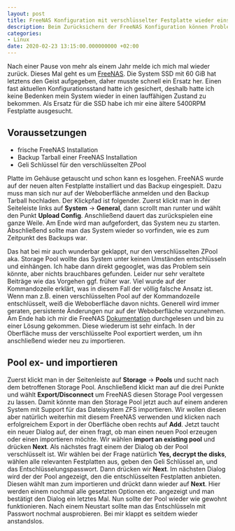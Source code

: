 ```yaml
---
layout: post
title: FreeNAS Konfiguration mit verschlüsselter Festplatte wieder einspielen
description: Beim Zurücksichern der FreeNAS Konfiguration können Probleme bei einer verschlüsselten Festplatte auftreten. Hier wird erklärt was
categories:
- Linux
date: 2020-02-23 13:15:00.000000000 +02:00
---
```


Nach einer Pause von mehr als einem Jahr melde ich mich mal wieder zurück. Dieses Mal geht es um [FreeNAS](https://www.freenas.org/).
Die System SSD mit 60 GiB hat letztens den Geist aufgegeben, daher musste schnell ein Ersatz her. Einen fast aktuellen Konfigurationsstand hatte ich gesichert, deshalb hatte ich keine Bedenken mein System wieder in einen lauffähigen Zustand zu bekommen. Als Ersatz für die SSD habe ich mir eine ältere 5400RPM Festplatte ausgesucht.

## Voraussetzungen
* frische FreeNAS Installation
* Backup Tarball einer FreeNAS Installation
* Geli Schlüssel für den verschlüsselten ZPool

Platte im Gehäuse getauscht und schon kann es losgehen. FreeNAS wurde auf der neuen alten Festplatte installiert und das Backup eingespielt. Dazu muss man sich nur auf der Weboberfläche anmelden und den Backup Tarball hochladen. Der Klickpfad ist folgender. Zuerst klickt man in der Seiteleiste links auf **System** -> **General**, dann scrollt man runter und wählt den Punkt **Upload Config**. Anschließend dauert das zurückspielen eine ganze Weile. Am Ende wird man aufgefordert, das System neu zu starten. Abschließend sollte man das System wieder so vorfinden, wie es zum Zeitpunkt des Backups war.

Das hat bei mir auch wunderbar geklappt, nur den verschlüsselten ZPool aka. Storage Pool wollte das System unter keinen Umständen entschlüsseln und einhängen. Ich habe dann direkt gegooglet, was das Problem sein könnte, aber nichts brauchbares gefunden. Leider nur sehr veraltete Beiträge wie das Vorgehen ggf. früher war. Viel wurde auf der Kommandozeile erklärt, was in diesem Fall der völlig falsche Ansatz ist. Wenn man z.B. einen verschlüsselten Pool auf der Kommandozeile entschlüsselt, weiß die Weboberfläche davon nichts. Generell wird immer geraten, persistente Änderungen nur auf der Weboberfläche vorzunehmen. Am Ende hab ich mir die FreeNAS [Dokumentation](https://www.ixsystems.com/documentation/freenas/11.2/) durchgelesen und bin zu einer Lösung gekommen. Diese wiederum ist sehr einfach. In der Oberfläche muss der verschlüsselte Pool exportiert werden, um ihn anschließend wieder neu zu importieren.

## Pool ex- und importieren
Zuerst klickt man in der Seitenleiste auf **Storage** -> **Pools** und sucht nach dem betroffenen Storage Pool. Anschließend klickt man auf die drei Punkte und wählt **Export/Disconnect** um FreeNAS diesen Storage Pool vergessen zu lassen. Damit könnte man den Storage Pool jetzt auch auf einem anderen System mit Support für das Dateisystem ZFS importieren. Wir wollen diesen aber natürlich weiterhin mit diesem FreeNAS verwenden und klicken nach erfolgreichem Export in der Oberfläche oben rechts auf **Add**. Jetzt taucht ein neuer Dialog auf, der einen fragt, ob man einen neuen Pool erzeugen oder einen importieren möchte. Wir wählen **import an existing pool** und drücken **Next**. Als nächstes fragt einem der Dialog ob der Pool verschlüsselt ist. Wir wählen bei der Frage natürlich **Yes, decrypt the disks**, wählen alle relevanten Festplatten aus, geben den Geli Schlüssel an, und das Entschlüsselungspasswort. Dann drücken wir **Next**. Im nächsten Dialog wird der der Pool angezeigt, den die entschlüsselten Festplatten anbieten. Diesen wählt man zum importieren und drückt dann wieder auf **Next**. Hier werden einem nochmal alle gesetzten Optionen etc. angezeigt und man bestätigt den Dialog ein letztes Mal. Nun sollte der Pool wieder wie gewohnt funktionieren. Nach einem Neustart sollte man das Entschlüsseln mit Passwort nochmal ausprobieren. Bei mir klappt es seitdem wieder anstandslos.
